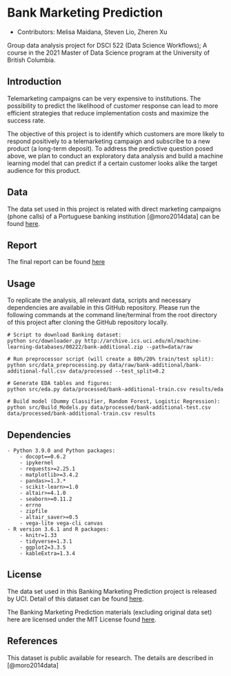 # Bank Marketing Prediction

  - Contributors: Melisa Maidana, Steven Lio, Zheren Xu
	
Group data analysis project for DSCI 522 (Data Science Workflows); 
A course in the 2021 Master of Data Science program at the University of 
British Columbia.

## Introduction

Telemarketing campaigns can be very expensive to institutions. 
The possibility to predict the likelihood of customer response can lead to more efficient strategies that reduce implementation costs and maximize the success rate.

The objective of this project is to identify which customers are more likely 
to respond positively to a telemarketing campaign and subscribe to a new product (a long-term deposit). 
To address the predictive question posed above, we plan to conduct an exploratory data analysis 
and build a machine learning model that can predict if a certain customer looks alike the target audience for this product.

## Data

The data set used in this project is related with direct marketing campaigns (phone calls) of a Portuguese banking institution [@moro2014data] can be found [here](http://archive.ics.uci.edu/ml/machine-learning-databases/00222/bank-additional.zip).

## Report

The final report can be found [here](https://htmlpreview.github.io/?https://github.com/UBC-MDS/Bank_Marketing_Prediction/blob/main/doc/bank_marketing_prediction_report.html)


## Usage

To replicate the analysis, all relevant data, scripts and necessary dependencies are available in this
GitHub repository. 
Please run the following commands at the command line/terminal from the root directory of
this project after cloning the GitHub repository locally.

    # Script to download Banking dataset:
    python src/downloader.py http://archive.ics.uci.edu/ml/machine-learning-databases/00222/bank-additional.zip --path=data/raw
	
    # Run preprocessor script (will create a 80%/20% train/test split):
    python src/data_preprocessing.py data/raw/bank-additional/bank-additional-full.csv data/processed --test_split=0.2

    # Generate EDA tables and figures:
    python src/eda.py data/processed/bank-additional-train.csv results/eda

    # Build model (Dummy Classifier, Random Forest, Logistic Regression):
    python src/Build_Models.py data/processed/bank-additional-test.csv data/processed/bank-additional-train.csv results

## Dependencies
	
	- Python 3.9.0 and Python packages:
		- docopt==0.6.2
		- ipykernel
		- requests>=2.25.1
		- matplotlib>=3.4.2
		- pandas>=1.3.*
		- scikit-learn>=1.0
		- altair>=4.1.0
		- seaborn>=0.11.2
		- errno
		- zipfile
		- altair_saver>=0.5
		- vega-lite vega-cli canvas
	- R version 3.6.1 and R packages:
		- knitr=1.33
		- tidyverse=1.3.1
		- ggplot2=3.3.5
		- kableExtra=1.3.4

## License

The data set used in this Banking Marketing Prediction project is released by UCI. 
Detail of this dataset can be found [here](http://archive.ics.uci.edu/ml/datasets/Bank+Marketing). 

The Banking Marketing Prediction materials (excluding original data set) here are licensed
under the MIT License found [here](https://github.com/stevenlio88/IMDB_Rating_Prediction/blob/main/LICENSE).

## References

This dataset is public available for research. The details are described in [@moro2014data] 

